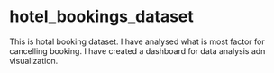 # hotel_bookings_dataset
This is hotal booking dataset.
I have analysed what is most factor for cancelling booking.
I have created a dashboard for data analysis adn visualization.
